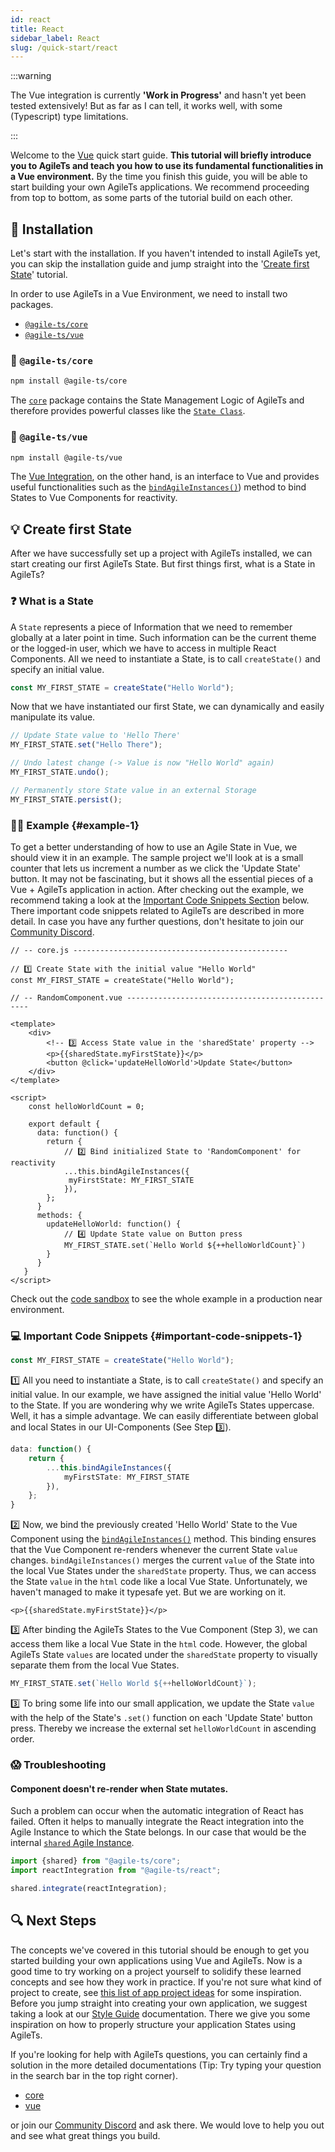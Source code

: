 ```yaml
---
id: react
title: React
sidebar_label: React
slug: /quick-start/react
---
```


:::warning

The Vue integration is currently **'Work in Progress'**
and hasn't yet been tested extensively! 
But as far as I can tell, it works well, with some (Typescript) type limitations.

:::

Welcome to the [Vue](https://vuejs.org/) quick start guide. 
**This tutorial will briefly introduce you to AgileTs
and teach you how to use its fundamental functionalities in a Vue environment.**
By the time you finish this guide, you will be able to start building your own AgileTs applications. 
We recommend proceeding from top to bottom, as some parts of the tutorial build on each other.

## 🔽 Installation

Let's start with the installation. If you haven't intended to install AgileTs yet,
you can skip the installation guide and jump straight into the '[Create first State](#-create-first-state)' tutorial.

In order to use AgileTs in a Vue Environment, we need to install two packages.
- [`@agile-ts/core`](#-agile-tscore)
- [`@agile-ts/vue`](#-agile-tsvue)

### 📁 `@agile-ts/core`

```bash npm2yarn
npm install @agile-ts/core 
```
The [`core`](../packages/core/Introduction.md) package contains the State Management Logic of AgileTs
and therefore provides powerful classes like the [`State Class`](../packages/core/api/state/Introduction.md).

### 📂 `@agile-ts/vue`

```bash npm2yarn
npm install @agile-ts/vue 
```
The [Vue Integration](../packages/vue/Introduction.md), on the other hand, 
is an interface to Vue and provides useful functionalities
such as the [`bindAgileInstances()`](../packages/vue/Introduction.md#bindagileinstances)) method 
to bind States to Vue Components for reactivity.

## 💡 Create first State

After we have successfully set up a project with AgileTs installed, 
we can start creating our first AgileTs State. 
But first things first, what is a State in AgileTs?

### ❓ What is a State

A `State` represents a piece of Information that we need to remember globally at a later point in time.
Such information can be the current theme or the logged-in user,
which we have to access in multiple React Components.
All we need to instantiate a State, is to call `createState()` and specify an initial value.
```ts
const MY_FIRST_STATE = createState("Hello World");
```
Now that we have instantiated our first State,
we can dynamically and easily manipulate its value.
```ts
// Update State value to 'Hello There'
MY_FIRST_STATE.set("Hello There");

// Undo latest change (-> Value is now "Hello World" again)
MY_FIRST_STATE.undo();

// Permanently store State value in an external Storage
MY_FIRST_STATE.persist();
```

### 👨‍💻 Example {#example-1}

To get a better understanding of how to use an Agile State in Vue, 
we should view it in an example.
The sample project we'll look at is a small counter 
that lets us increment a number as we click the 'Update State' button.
It may not be fascinating, but it shows all the essential pieces of a Vue + AgileTs application in action.
After checking out the example, 
we recommend taking a look at the [Important Code Snippets Section](#important-code-snippets-1) below.
There important code snippets related to AgileTs are described in more detail.
In case you have any further questions, 
don't hesitate to join our [Community Discord](https://discord.gg/T9GzreAwPH).
```tsx
// -- core.js ------------------------------------------------

// 1️⃣ Create State with the initial value "Hello World"
const MY_FIRST_STATE = createState("Hello World");

// -- RandomComponent.vue ------------------------------------------------

<template>
    <div>
        <!-- 3️⃣ Access State value in the 'sharedState' property -->
        <p>{{sharedState.myFirstState}}</p>
        <button @click='updateHelloWorld'>Update State</button>
    </div>
</template>

<script>
    const helloWorldCount = 0;
    
    export default {
      data: function() {
        return {
            // 2️⃣ Bind initialized State to 'RandomComponent' for reactivity
            ...this.bindAgileInstances({
             myFirstState: MY_FIRST_STATE
            }),
        };
      }
      methods: {
        updateHelloWorld: function() {
            // 4️⃣ Update State value on Button press
            MY_FIRST_STATE.set(`Hello World ${++helloWorldCount}`)
        }
      }  
   }
</script>
```
Check out the [code sandbox](https://codesandbox.io/s/agilets-first-state-i5xxs) 
to see the whole example in a production near environment.

### 💻 Important Code Snippets {#important-code-snippets-1}

```ts
const MY_FIRST_STATE = createState("Hello World");
```
1️⃣ All you need to instantiate a State, is to call `createState()` and specify an initial value.
In our example, we have assigned the initial value 'Hello World' to the State.
If you are wondering why we write AgileTs States uppercase.
Well, it has a simple advantage.
We can easily differentiate between global
and local States in our UI-Components (See Step 3️⃣).

```ts
data: function() {
    return {
        ...this.bindAgileInstances({
            myFirstSTate: MY_FIRST_STATE
        }),
    };
}
```
️2️⃣ Now, we bind the previously created 'Hello World' State to the Vue Component
using the [`bindAgileInstances()`](../packages/vue/Introduction.md#bindagileinstances) method.
This binding ensures that the Vue Component re-renders whenever the current State `value` changes.
`bindAgileInstances()` merges the current `value` of the State into the local Vue States
under the `sharedState` property. 
Thus, we can access the State `value` in the `html` code like a local Vue State.
Unfortunately, we haven't managed to make it typesafe yet. But we are working on it.

```tsx
<p>{{sharedState.myFirstState}}</p>
```
3️⃣ After binding the AgileTs States to the Vue Component (Step 3),
we can access them like a local Vue State in the `html` code.
However, the global AgileTs State `values` are located under the `sharedState` property
to visually separate them from the local Vue States.

```ts
MY_FIRST_STATE.set(`Hello World ${++helloWorldCount}`);
```
3️⃣ To bring some life into our small application,
we update the State `value` with the help of the State's `.set()` function
on each 'Update State' button press.
Thereby we increase the external set `helloWorldCount` in ascending order.

### 😱 Troubleshooting

#### Component doesn't re-render when State mutates.
Such a problem can occur when the automatic integration of React has failed.
Often it helps to manually integrate the React integration into the Agile Instance to which the State belongs.
In our case that would be the internal [`shared` Agile Instance](../packages/core/api/agile-instance/Introduction.md#-shared-agile-instance).
```ts
import {shared} from "@agile-ts/core";
import reactIntegration from "@agile-ts/react";

shared.integrate(reactIntegration);
```

## 🔍 Next Steps

The concepts we've covered in this tutorial should be enough to get you started building
your own applications using Vue and AgileTs.
Now is a good time to try working on a project yourself to solidify
these learned concepts and see how they work in practice.
If you're not sure what kind of project to create,
see [this list of app project ideas](https://github.com/florinpop17/app-ideas) for some inspiration.
Before you jump straight into creating your own application,
we suggest taking a look at our [Style Guide](../main/StyleGuides.md) documentation.
There we give you some inspiration on 
how to properly structure your application States using AgileTs.

If you're looking for help with AgileTs questions,
you can certainly find a solution in the more detailed documentations
(Tip: Try typing your question in the search bar in the top right corner).
- [core](../packages/core/Introduction.md)
- [vue](../packages/vue/Introduction.md)

or join our [Community Discord](https://discord.gg/T9GzreAwPH) and ask there.
We would love to help you out and see what great things you build.

